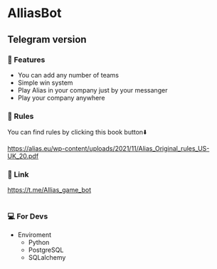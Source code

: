AlliasBot 
===============================

Telegram version
----------------

### 📍 Features

* You can add any number of teams
* Simple win system
* Play Alias in your company just by your messanger
* Play your company anywhere


### 📘 Rules
You can find rules by clicking this book button⬇️</br>

https://alias.eu/wp-content/uploads/2021/11/Alias_Original_rules_US-UK_20.pdf

### 🔗 Link

https://t.me/Allias_game_bot
<br>
<br>

### 💻 For Devs
* Enviroment </br>
  - Python</br>
  - PostgreSQL</br>
  - SQLalchemy
